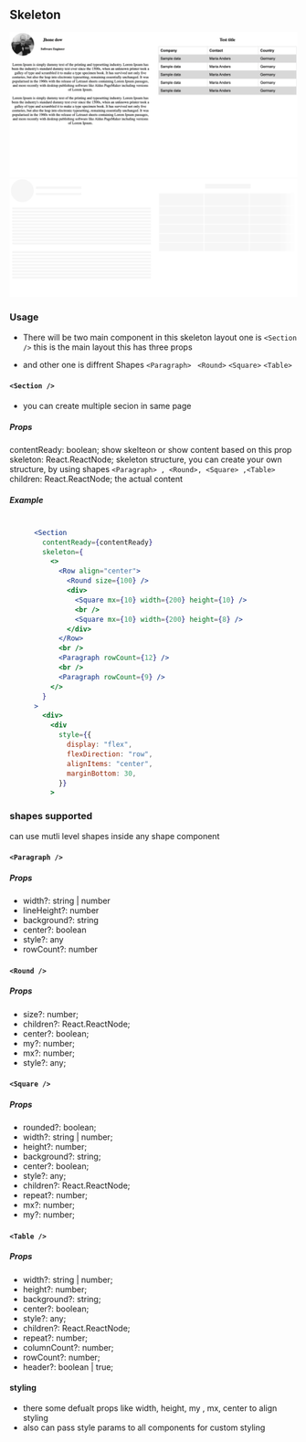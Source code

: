 ## Skeleton
![Drag Racing](demo_1.png)
![Drag Racing](demo_2.png)
### Usage


- There will be two main component in this skeleton layout
 one is `<Section />` this is the main layout
 this has three props

- and other one is diffrent Shapes
 `<Paragraph> `
 `<Round>`
 `<Square>`
 `<Table>`


#### `<Section />`
- you can create multiple secion in same page

##### Props
  contentReady: boolean; show skelteon or show content based on this prop
  skeleton: React.ReactNode; skeleton structure, you can create your own structure, by using shapes  `<Paragraph> , <Round>, <Square> ,<Table>`
  children: React.ReactNode; the actual content

##### Example

```jsx

      <Section
        contentReady={contentReady}
        skeleton={
          <>
            <Row align="center">
              <Round size={100} />
              <div>
                <Square mx={10} width={200} height={10} />
                <br />
                <Square mx={10} width={200} height={8} />
              </div>
            </Row>
            <br />
            <Paragraph rowCount={12} />
            <br />
            <Paragraph rowCount={9} />
          </>
        }
      >
        <div>
          <div
            style={{
              display: "flex",
              flexDirection: "row",
              alignItems: "center",
              marginBottom: 30,
            }}
          >
```


### shapes supported
can use mutli level shapes inside any shape component
#### `<Paragraph />`

##### Props
  - width?: string | number
  - lineHeight?: number
  - background?: string
  - center?: boolean
  - style?: any
  - rowCount?: number

  #### `<Round />`

  ##### Props
  - size?: number;
  - children?: React.ReactNode;
  - center?: boolean;
  - my?: number;
  - mx?: number;
  - style?: any;
  #### `<Square />`

  ##### Props
  - rounded?: boolean;
  - width?: string | number;
  - height?: number;
  - background?: string;
  - center?: boolean;
  - style?: any;
  - children?: React.ReactNode;
  - repeat?: number;
  - mx?: number;
  - my?: number;

  #### `<Table />`

  ##### Props
  - width?: string | number;
  - height?: number;
  - background?: string;
  - center?: boolean;
  - style?: any;
  - children?: React.ReactNode;
  - repeat?: number;
  - columnCount?: number;
  - rowCount?: number;
  - header?: boolean | true;


  #### styling
  - there some defualt props like width, height, my , mx, center to align styling
  - also can pass style params to all components for custom styling